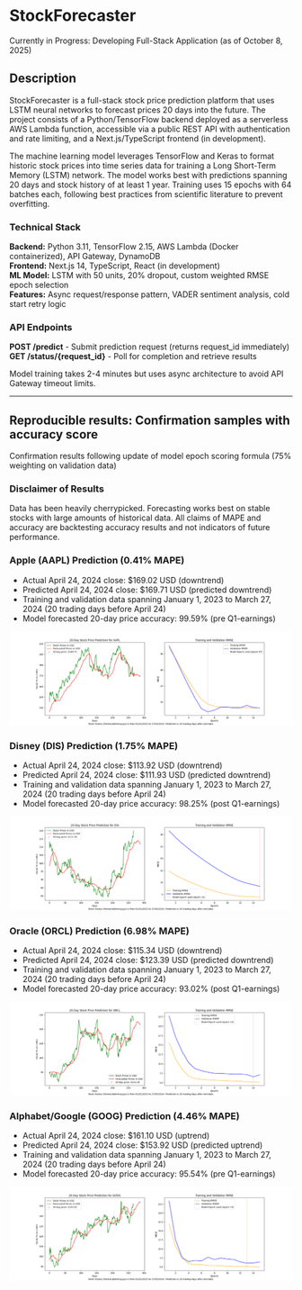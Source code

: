 # StockForecaster

Currently in Progress: Developing Full-Stack Application (as of October 8, 2025)

## Description

StockForecaster is a full-stack stock price prediction platform that uses LSTM neural networks to forecast prices 20 days into the future. The project consists of a Python/TensorFlow backend deployed as a serverless AWS Lambda function, accessible via a public REST API with authentication and rate limiting, and a Next.js/TypeScript frontend (in development).

The machine learning model leverages TensorFlow and Keras to format historic stock prices into time series data for training a Long Short-Term Memory (LSTM) network. The model works best with predictions spanning 20 days and stock history of at least 1 year. Training uses 15 epochs with 64 batches each, following best practices from scientific literature to prevent overfitting.

### Technical Stack

**Backend:** Python 3.11, TensorFlow 2.15, AWS Lambda (Docker containerized), API Gateway, DynamoDB  
**Frontend:** Next.js 14, TypeScript, React (in development)  
**ML Model:** LSTM with 50 units, 20% dropout, custom weighted RMSE epoch selection  
**Features:** Async request/response pattern, VADER sentiment analysis, cold start retry logic

### API Endpoints

**POST /predict** - Submit prediction request (returns request_id immediately)  
**GET /status/{request_id}** - Poll for completion and retrieve results

Model training takes 2-4 minutes but uses async architecture to avoid API Gateway timeout limits.

---

## Reproducible results: Confirmation samples with accuracy score

Confirmation results following update of model epoch scoring formula (75% weighting on validation data)

### Disclaimer of Results

Data has been heavily cherrypicked. Forecasting works best on stable stocks with large amounts of historical data. All claims of MAPE and accuracy are backtesting accuracy results and not indicators of future performance.

### Apple (AAPL) Prediction (0.41% MAPE)

- Actual April 24, 2024 close: $169.02 USD (downtrend)
- Predicted April 24, 2024 close: $169.71 USD (predicted downtrend)
- Training and validation data spanning January 1, 2023 to March 27, 2024 (20 trading days before April 24)
- Model forecasted 20-day price accuracy: 99.59% (pre Q1-earnings)

![Image](stockdata/sample_outputs/confirmation_outputs/AAPL_Sample_Output.png)

### Disney (DIS) Prediction (1.75% MAPE)

- Actual April 24, 2024 close: $113.92 USD (downtrend)
- Predicted April 24, 2024 close: $111.93 USD (predicted downtrend)
- Training and validation data spanning January 1, 2023 to March 27, 2024 (20 trading days before April 24)
- Model forecasted 20-day price accuracy: 98.25% (post Q1-earnings)

![Image](stockdata/sample_outputs/confirmation_outputs/DIS_Sample_Output.png)

### Oracle (ORCL) Prediction (6.98% MAPE)

- Actual April 24, 2024 close: $115.34 USD (downtrend)
- Predicted April 24, 2024 close: $123.39 USD (predicted downtrend)
- Training and validation data spanning January 1, 2023 to March 27, 2024 (20 trading days before April 24)
- Model forecasted 20-day price accuracy: 93.02% (post Q1-earnings)

![Image](stockdata/sample_outputs/confirmation_outputs/ORCL_Sample_Output.png)

### Alphabet/Google (GOOG) Prediction (4.46% MAPE)

- Actual April 24, 2024 close: $161.10 USD (uptrend)
- Predicted April 24, 2024 close: $153.92 USD (predicted uptrend)
- Training and validation data spanning January 1, 2023 to March 27, 2024 (20 trading days before April 24)
- Model forecasted 20-day price accuracy: 95.54% (pre Q1-earnings)

![Image](stockdata/sample_outputs/confirmation_outputs/GOOG_Sample_Output.png)
